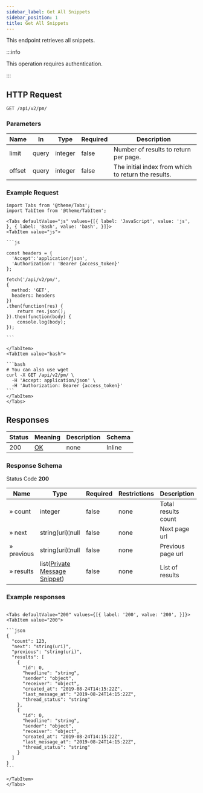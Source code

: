 ```yaml
---
sidebar_label: Get All Snippets
sidebar_position: 1
title: Get All Snippets
---
```


This endpoint retrieves all snippets.


:::info

This operation requires authentication.

:::


## HTTP Request

`GET /api/v2/pm/`

### Parameters

|Name|In|Type|Required|Description|
|---|---|---|---|---|
|limit|query|integer|false|Number of results to return per page.|
|offset|query|integer|false|The initial index from which to return the results.|


### Example Request

````mdx-code-block
import Tabs from '@theme/Tabs';
import TabItem from '@theme/TabItem';

<Tabs defaultValue="js" values={[{ label: 'JavaScript', value: 'js', }, { label: 'Bash', value: 'bash', }]}>
<TabItem value="js">

```js

const headers = {
  'Accept':'application/json',
  'Authorization': 'Bearer {access_token}'
};

fetch('/api/v2/pm/',
{
  method: 'GET',
  headers: headers
})
.then(function(res) {
    return res.json();
}).then(function(body) {
    console.log(body);
});

```

</TabItem>
<TabItem value="bash">

```bash
# You can also use wget
curl -X GET /api/v2/pm/ \
  -H 'Accept: application/json' \
  -H 'Authorization: Bearer {access_token}'
```
</TabItem>
</Tabs>
````

## Responses

|Status|Meaning|Description|Schema|
|---|---|---|---|
|200|[OK](https://tools.ietf.org/html/rfc7231#section-6.3.1)|none|Inline|

### Response Schema

Status Code **200**

|Name|Type|Required|Restrictions|Description|
|---|---|---|---|---|
|» count|integer|false|none|Total results count|
|» next|string(uri)¦null|false|none|Next page url|
|» previous|string(uri)¦null|false|none|Previous page url|
|» results|list([Private Message Snippet](/docs/apireference/v2/schemas/private_message_snippet))|false|none|List of results|

### Example responses


````mdx-code-block

<Tabs defaultValue="200" values={[{ label: '200', value: '200', }]}>
<TabItem value="200">

```json
{
  "count": 123,
  "next": "string(uri)",
  "previous": "string(uri)",
  "results": [ 
    {
      "id": 0,
      "headline": "string",
      "sender": "object",
      "receiver": "object",
      "created_at": "2019-08-24T14:15:22Z",
      "last_message_at": "2019-08-24T14:15:22Z",
      "thread_status": "string"
    },
    {
      "id": 0,
      "headline": "string",
      "sender": "object",
      "receiver": "object",
      "created_at": "2019-08-24T14:15:22Z",
      "last_message_at": "2019-08-24T14:15:22Z",
      "thread_status": "string"
    }    
  ]
}
```

</TabItem>
</Tabs>
````




